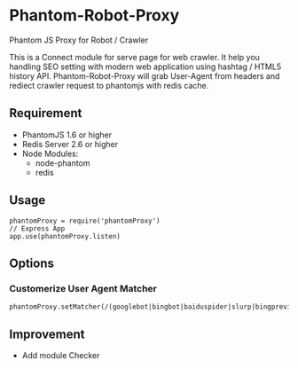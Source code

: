 Phantom-Robot-Proxy
===================

Phantom JS Proxy for Robot / Crawler

This is a Connect module for serve page for web crawler. It help you handling SEO setting with modern web application using hashtag / HTML5 history API. Phantom-Robot-Proxy will grab User-Agent from headers and rediect crawler request to phantomjs with redis cache.

## Requirement
* PhantomJS 1.6 or higher
* Redis Server 2.6 or higher
* Node Modules:
  * node-phantom
  * redis

## Usage

```
phantomProxy = require('phantomProxy')
// Express App
app.use(phantomProxy.listen)
```

## Options

### Customerize User Agent Matcher

```
phantomProxy.setMatcher(/(googlebot|bingbot|baiduspider|slurp|bingpreview|msnbot)/gi)
```

## Improvement

* Add module Checker

